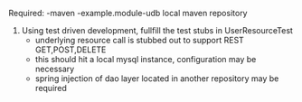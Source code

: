 Required:
-maven
-example.module-udb local maven repository


1. Using test driven development, fullfill the test stubs in UserResourceTest
	- underlying resource call is stubbed out to support REST GET,POST,DELETE
	- this should hit a local mysql instance, configuration may be necessary
	- spring injection of dao layer located in another repository may be required
	
